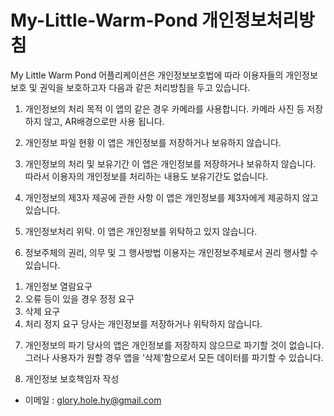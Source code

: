# My-Little-Warm-Pond 개인정보처리방침

My Little Warm Pond 어플리케이션은 개인정보보호법에 따라 이용자들의 개인정보 보호 및 권익을 보호하고자 다음과 같은 처리방침을 두고 있습니다.

1. 개인정보의 처리 목적 
 이 앱의 같은 경우 카메라를 사용합니다. 카메라 사진 등 저장하지 않고, AR배경으로만 사용 됩니다.

2. 개인정보 파일 현황
 이 앱은 개인정보를 저장하거나 보유하지 않습니다.

3. 개인정보의 처리 및 보유기간
 이 앱은 개인정보를 저장하거나 보유하지 않습니다.
 따라서 이용자의 개인정보를 처리하는 내용도 보유기간도 없습니다.

4. 개인정보의 제3자 제공에 관한 사항
 이 앱은 개인정보를 제3자에게 제공하지 않고 있습니다.

5. 개인정보처리 위탁.
 이 앱은 개인정보를 위탁하고 있지 않습니다.

6. 정보주체의 권리, 의무 및 그 행사방법
 이용자는 개인정보주체로서 권리 행사할 수 있습니다.

 1) 개인정보 열람요구
 2) 오류 등이 있을 경우 정정 요구
 3) 삭제 요구
 4) 처리 정지 요구
 당사는 개인정보를 저장하거나 위탁하지 않습니다.

7. 개인정보의 파기
 당사의 앱은 개인정보를 저장하지 않으므로 파기할 것이 없습니다.
 그러나 사용자가 원할 경우 앱을 '삭제'함으로서 모든 데이터를 파기할 수 있습니다.

8. 개인정보 보호책임자 작성
 - 이메일 : glory.hole.hy@gmail.com
